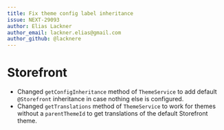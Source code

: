 ```yaml
---
title: Fix theme config label inheritance
issue: NEXT-29093
author: Elias Lackner
author_email: lackner.elias@gmail.com
author_github: @lacknere
---
```

# Storefront
* Changed `getConfigInheritance` method of `ThemeService` to add default `@Storefront` inheritance in case nothing else is configured.
* Changed `getTranslations` method of `ThemeService` to work for themes without a `parentThemeId` to get translations of the default Storefront theme.
